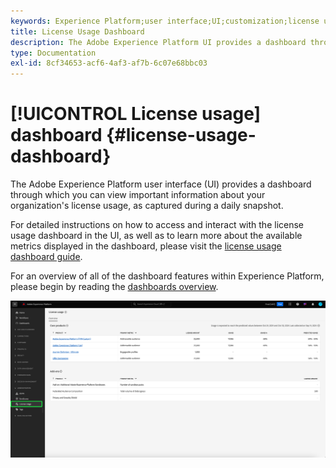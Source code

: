 ```yaml
---
keywords: Experience Platform;user interface;UI;customization;license usage dashboard;dashboard;license usage;entitlement;consumption
title: License Usage Dashboard
description: The Adobe Experience Platform UI provides a dashboard through which you can view important information about your organization's license usage. 
type: Documentation
exl-id: 8cf34653-acf6-4af3-af7b-6c07e68bbc03
---
```

# [!UICONTROL License usage] dashboard {#license-usage-dashboard}

The Adobe Experience Platform user interface (UI) provides a dashboard through which you can view important information about your organization's license usage, as captured during a daily snapshot. 

For detailed instructions on how to access and interact with the license usage dashboard in the UI, as well as to learn more about the available metrics displayed in the dashboard, please visit the [license usage dashboard guide](../../dashboards/guides/license-usage.md).  

For an overview of all of the dashboard features within Experience Platform, please begin by reading the [dashboards overview](../../dashboards/home.md).

![](../../dashboards/images/license-usage/dashboard-overview.png)
